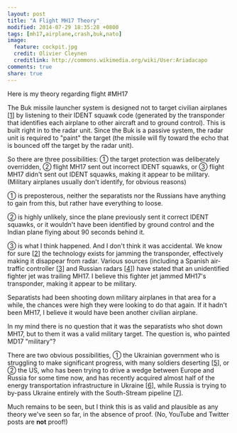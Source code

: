 ```yaml
---
layout: post
title: "A Flight MH17 Theory"
modified: 2014-07-29 18:35:28 +0800
tags: [mh17,airplane,crash,buk,nato]
image:
  feature: cockpit.jpg 
  credit: Olivier Cleynen
  creditlink: http://commons.wikimedia.org/wiki/User:Ariadacapo
comments: true
share: true
---
```

Here is my theory regarding flight #MH17

The Buk missile launcher system is designed not to target civilian airplanes [<a href="http://en.wikipedia.org/wiki/Buk_missile_system" target="_BLANK">1</a>] by listening to their IDENT squawk code (generated by the transponder that identifies each airplane to other aircraft and to ground control). This is built right in to the radar unit. Since the Buk is a passive system, the radar unit is required to "paint" the target (the missile will fly toward the echo that is bounced off the target by the radar unit).

So there are three possibilities: &#x2460; the target protection was deliberately overridden, &#x2461; flight MH17 sent out incorrect IDENT squawks, or &#x2462; flight MH17 didn't sent out IDENT squawks, making it appear to be military. (Military airplanes usually don't identify, for obvious reasons)

&#x2460; is preposterous, neither the separatists nor the Russians have anything to gain from this, but rather have everything to loose.

&#x2461; is highly unlikely, since the plane previously sent it correct IDENT squawks, or it wouldn't have been identified by ground control and the Indian plane flying about 90 seconds behind it.

&#x2462; is what I think happened. And I don't think it was accidental. We know for sure [<a href="http://news.yahoo.com/nato-says-not-blame-planes-vanishing-radar-195607968.html;_ylt=AwrBEiH_KJ5TMzcAIJLQtDMD" target="_BLANK">2</a>] the technology exists for jamming the transponder, effectively making it disappear from radar. Various sources (including a Spanish air-traffic controller [<a href="http://rt.com/news/174412-malaysia-plane-russia-ukraine/" target="_BLANK">3</a>] and Russian radars [<a href="http://www.smh.com.au/world/mh17-ukrainian-fighter-jet-near-plane-before-crash-russian-tv-blames-cia-20140722-zvho8.html" target="_BLANK">4</a>]) have stated that an unidentified fighter jet was trailing MH17. I believe this fighter jet jammed MH17's transponder, making it appear to be military.

Separatists had been shooting down military airplanes in that area for a while, the chances were high they were looking to do that again. If it hadn't been MH17, I believe it would have been another civilian airplane.

In my mind there is no question that it was the separatists who shot down MH17, but to them it was a valid military target. The question is, who painted MD17 "military"?

There are two obvious possibilities, &#x2460; the Ukrainian government who is struggling to make significant progress, with many soldiers deserting [<a href="http://vineyardsaker.blogspot.nl/2014/07/catastrophic-desertions-and-losses-in.html" target="_BLANK">5</a>], or &#x2461; the US, who has been trying to drive a wedge between Europe and Russia for some time now, and has recently acquired almost half of the energy transportation infrastructure in Ukraine [<a href="http://zik.com.ua/en/news/2014/07/28/yatseniuk_wants_ukraine_lawmakers_to_stop_playing_into_russias_hands_509803" target="_BLANK">6</a>], while Russia is trying to by-pass Ukraine entirely with the South-Stream pipeline [<a href="http://www.energypost.eu/wp-content/uploads/2014/05/omv-gazprom-ink-mou-for-south-streams-austria-section.jpg" target="_BLANK">7</a>].

Much remains to be seen, but I think this is as valid and plausible as any theory we've seen so far, in the absence of proof. (No, YouTube and Twitter posts are <b>not</b> proof!)
